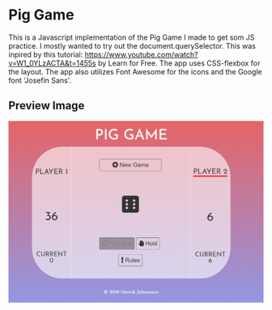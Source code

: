 # Pig Game

This is a Javascript implementation of the Pig Game I made to get som JS practice. I mostly wanted to try out the document.querySelector. This was inpired by this tutorial: https://www.youtube.com/watch?v=W1_0YLzACTA&t=1455s by Learn for Free. The app uses CSS-flexbox for the layout. The app also utilizes Font Awesome for the icons and the Google font 'Josefin Sans'.

## Preview Image

![Preview of the Pig Game app](preview.png)
